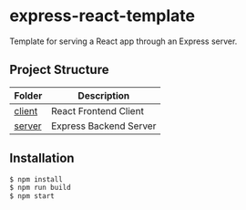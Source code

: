 express-react-template
======================

Template for serving a React app through an Express server.

## Project Structure
| Folder                        |Description            |
|-------------------------------|-----------------------|
| [client](client)              |React Frontend Client  |
| [server](server)              |Express Backend Server |

## Installation
```sh
$ npm install
$ npm run build
$ npm start
```
